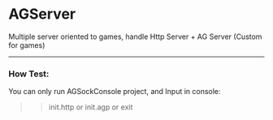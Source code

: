 # AGServer
Multiple server oriented to games, handle Http Server + AG Server (Custom for games)

___________

### How Test:

You can only run AGSockConsole project, and Input in console:
  >> init.http
  or
  >> init.agp
  or 
  >> exit
